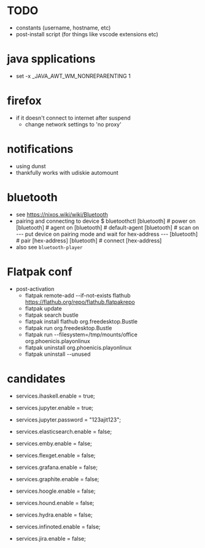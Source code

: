 
# TODO
- constants (username, hostname, etc)
- post-install script (for things like vscode extensions etc)

# java spplications
- set -x _JAVA_AWT_WM_NONREPARENTING 1

# firefox
- if it doesn't connect to internet after suspend
  - change network settings to 'no proxy'

# notifications
- using dunst
- thankfully works with udiskie automount

# bluetooth
- see https://nixos.wiki/wiki/Bluetooth
- pairing and connecting to device
    $ bluetoothctl
    [bluetooth] # power on
    [bluetooth] # agent on
    [bluetooth] # default-agent
    [bluetooth] # scan on
    --- put device on pairing mode and wait for hex-address ---
    [bluetooth] # pair [hex-address]
    [bluetooth] # connect [hex-address]
- also see `bluetooth-player`

# Flatpak conf
- post-activation
    - flatpak remote-add --if-not-exists flathub https://flathub.org/repo/flathub.flatpakrepo
    - flatpak update
    - flatpak search bustle
    - flatpak install flathub org.freedesktop.Bustle
    - flatpak run org.freedesktop.Bustle
    - flatpak run --filesystem=/tmp/mounts/office org.phoenicis.playonlinux
    - flatpak uninstall org.phoenicis.playonlinux
    - flatpak uninstall --unused


# candidates
  - services.ihaskell.enable = true;
  - services.jupyter.enable = true;
  - services.jupyter.password = "123ajit123";

  - services.elasticsearch.enable = false;
  - services.emby.enable = false;
  - services.flexget.enable = false;
  - services.grafana.enable = false;
  - services.graphite.enable = false;
  - services.hoogle.enable = false;
  - services.hound.enable = false;
  - services.hydra.enable = false;
  - services.infinoted.enable = false;
  - services.jira.enable = false;













